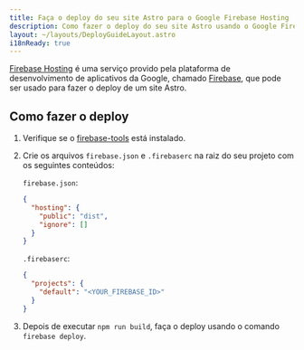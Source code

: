 ```yaml
---
title: Faça o deploy do seu site Astro para o Google Firebase Hosting
description: Como fazer o deploy do seu site Astro usando o Google Firebase Hosting.
layout: ~/layouts/DeployGuideLayout.astro
i18nReady: true
---
```


[Firebase Hosting](https://firebase.google.com/products/hosting) é uma serviço provido pela plataforma de desenvolvimento de aplicativos da Google, chamado [Firebase](https://firebase.google.com/), que pode ser usado para fazer o deploy de um site Astro.

## Como fazer o deploy

1. Verifique se o [firebase-tools](https://www.npmjs.com/package/firebase-tools) está instalado.

2. Crie os arquivos `firebase.json` e `.firebaserc` na raiz do seu projeto com os seguintes conteúdos:

   `firebase.json`:

   ```json
   {
     "hosting": {
       "public": "dist",
       "ignore": []
     }
   }
   ```

   `.firebaserc`:

   ```json
   {
     "projects": {
       "default": "<YOUR_FIREBASE_ID>"
     }
   }
   ```
   
3. Depois de executar `npm run build`, faça o deploy usando o comando `firebase deploy`.
